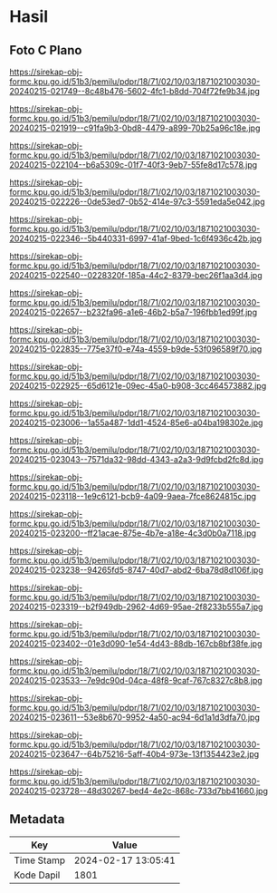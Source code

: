 # Hasil

## Foto C Plano

https://sirekap-obj-formc.kpu.go.id/51b3/pemilu/pdpr/18/71/02/10/03/1871021003030-20240215-021749--8c48b476-5602-4fc1-b8dd-704f72fe9b34.jpg

https://sirekap-obj-formc.kpu.go.id/51b3/pemilu/pdpr/18/71/02/10/03/1871021003030-20240215-021919--c91fa9b3-0bd8-4479-a899-70b25a96c18e.jpg

https://sirekap-obj-formc.kpu.go.id/51b3/pemilu/pdpr/18/71/02/10/03/1871021003030-20240215-022104--b6a5309c-01f7-40f3-9eb7-55fe8d17c578.jpg

https://sirekap-obj-formc.kpu.go.id/51b3/pemilu/pdpr/18/71/02/10/03/1871021003030-20240215-022226--0de53ed7-0b52-414e-97c3-5591eda5e042.jpg

https://sirekap-obj-formc.kpu.go.id/51b3/pemilu/pdpr/18/71/02/10/03/1871021003030-20240215-022346--5b440331-6997-41af-9bed-1c6f4936c42b.jpg

https://sirekap-obj-formc.kpu.go.id/51b3/pemilu/pdpr/18/71/02/10/03/1871021003030-20240215-022540--0228320f-185a-44c2-8379-bec26f1aa3d4.jpg

https://sirekap-obj-formc.kpu.go.id/51b3/pemilu/pdpr/18/71/02/10/03/1871021003030-20240215-022657--b232fa96-a1e6-46b2-b5a7-196fbb1ed99f.jpg

https://sirekap-obj-formc.kpu.go.id/51b3/pemilu/pdpr/18/71/02/10/03/1871021003030-20240215-022835--775e37f0-e74a-4559-b9de-53f096589f70.jpg

https://sirekap-obj-formc.kpu.go.id/51b3/pemilu/pdpr/18/71/02/10/03/1871021003030-20240215-022925--65d6121e-09ec-45a0-b908-3cc464573882.jpg

https://sirekap-obj-formc.kpu.go.id/51b3/pemilu/pdpr/18/71/02/10/03/1871021003030-20240215-023006--1a55a487-1dd1-4524-85e6-a04ba198302e.jpg

https://sirekap-obj-formc.kpu.go.id/51b3/pemilu/pdpr/18/71/02/10/03/1871021003030-20240215-023043--7571da32-98dd-4343-a2a3-9d9fcbd2fc8d.jpg

https://sirekap-obj-formc.kpu.go.id/51b3/pemilu/pdpr/18/71/02/10/03/1871021003030-20240215-023118--1e9c6121-bcb9-4a09-9aea-7fce8624815c.jpg

https://sirekap-obj-formc.kpu.go.id/51b3/pemilu/pdpr/18/71/02/10/03/1871021003030-20240215-023200--ff21acae-875e-4b7e-a18e-4c3d0b0a7118.jpg

https://sirekap-obj-formc.kpu.go.id/51b3/pemilu/pdpr/18/71/02/10/03/1871021003030-20240215-023238--94265fd5-8747-40d7-abd2-6ba78d8d106f.jpg

https://sirekap-obj-formc.kpu.go.id/51b3/pemilu/pdpr/18/71/02/10/03/1871021003030-20240215-023319--b2f949db-2962-4d69-95ae-2f8233b555a7.jpg

https://sirekap-obj-formc.kpu.go.id/51b3/pemilu/pdpr/18/71/02/10/03/1871021003030-20240215-023402--01e3d090-1e54-4d43-88db-167cb8bf38fe.jpg

https://sirekap-obj-formc.kpu.go.id/51b3/pemilu/pdpr/18/71/02/10/03/1871021003030-20240215-023533--7e9dc90d-04ca-48f8-9caf-767c8327c8b8.jpg

https://sirekap-obj-formc.kpu.go.id/51b3/pemilu/pdpr/18/71/02/10/03/1871021003030-20240215-023611--53e8b670-9952-4a50-ac94-6d1a1d3dfa70.jpg

https://sirekap-obj-formc.kpu.go.id/51b3/pemilu/pdpr/18/71/02/10/03/1871021003030-20240215-023647--64b75216-5aff-40b4-973e-13f1354423e2.jpg

https://sirekap-obj-formc.kpu.go.id/51b3/pemilu/pdpr/18/71/02/10/03/1871021003030-20240215-023728--48d30267-bed4-4e2c-868c-733d7bb41660.jpg


## Metadata

| Key        | Value               |
| ---------- | ------------------- |
| Time Stamp | 2024-02-17 13:05:41 |
| Kode Dapil | 1801                |



